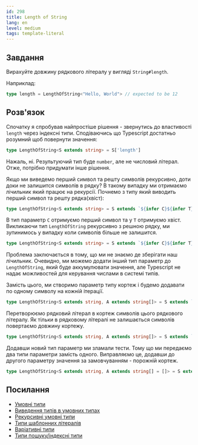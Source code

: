 ```yaml
---
id: 298
title: Length of String
lang: en
level: medium
tags: template-literal
---
```


## Завдання

Вирахуйте довжину рядкового літералу у вигляді `String#length`.

Наприклад:

```typescript
type length = LengthOfString<"Hello, World"> // expected to be 12
```

## Розв'язок

Спочатку я спробував найпростіше рішення - звернутись до властивості `length` через індексні типи.
Сподіваючись що Typescript достатньо розумний щоб повернути значення:

```typescript
type LengthOfString<S extends string> = S['length']
```

Нажаль, ні.
Результуючий тип буде `number`, але не числовий літерал.
Отже, потрібно придумати інше рішення.

Якщо ми виведемо перший символ та решту символів рекурсивно, доти доки не залишится символів в рядку?
В такому випадку ми отримаємо лічильник який працює на рекурсії.
Почнемо з типу який виводить перший символ та решту рядка(хвіст):

```typescript
type LengthOfString<S extends string> = S extends `${infer C}${infer T}` ? never : never;
```

В тип параметр `C` отримуємо перший символ та у `T` отримуємо хвіст.
Викликаючи тип `LengthOfString` рекурсивно з решною рядку, ми зупинимось у випадку коли символів більше не залишится.

```typescript
type LengthOfString<S extends string> = S extends `${infer C}${infer T}` ? LengthOfString<T> : never;
```

Проблема заключається в тому, що ми не знаємо де зберігати наш лічильник.
Очевидно, ми можемо додати інший тип параметр до `LengthOfString`, який буде аккумулювати значення, але Typescript не надає можливостей для керування числами в системі типів.

Замість цього, ми створимо параметр типу кортеж і будемо додавати по одному символу на кожній ітерації.

```typescript
type LengthOfString<S extends string, A extends string[]> = S extends `${infer C}${infer T}` ? LengthOfString<T, [C, ...A]> : never;
```

Перетворюємо рядковий літерал в кортеж символів цього рядкового літералу. Як тільки в рядковому літералі не залишається символів повертаємо довжину кортежу.

```typescript
type LengthOfString<S extends string, A extends string[]> = S extends `${infer C}${infer T}` ? LengthOfString<T, [C, ...A]> : A['length'];
```

Додавши новий тип параметр ми зламали тести.
Тому що ми передаємо два типи параметри замість одного.
Виправляємо це, додавши до другого параметру значення за замовчуванням - порожній кортеж.

```typescript
type LengthOfString<S extends string, A extends string[] = []> = S extends `${infer C}${infer T}` ? LengthOfString<T, [C, ...A]> : A['length'];
```

## Посилання

- [Умовні типи](https://www.typescriptlang.org/docs/handbook/advanced-types.html#conditional-types)
- [Виведення типів в умовних типах](https://www.typescriptlang.org/docs/handbook/advanced-types.html#type-inference-in-conditional-types)
- [Рекурсивні умовні типи](https://www.typescriptlang.org/docs/handbook/release-notes/typescript-4-1.html#recursive-conditional-types)
- [Типи шаблонних літералів](https://www.typescriptlang.org/docs/handbook/release-notes/typescript-4-1.html#template-literal-types)
- [Варіативні типи](https://www.typescriptlang.org/docs/handbook/release-notes/typescript-4-0.html#variadic-tuple-types)
- [Типи пошуку/індексні типи](https://www.typescriptlang.org/docs/handbook/advanced-types.html#index-types)
